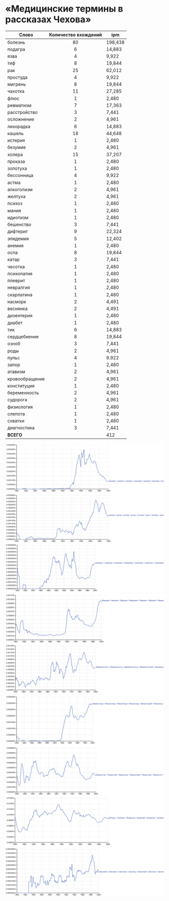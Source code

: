 # «Медицинские термины в рассказах Чехова»


| **Cлово** | **Количество вхождений** |**ipm** |
|------|:----:|-----|
| болезнь | 80 | 198,438 |
| подагра |  6  | 14,883 |
| язва |  4 |  9,922 |
| тиф  | 8  | 19,844 |
| рак |  25  |  62,012 |
| простуда |  4 |  9,922 |
| мигрень  |  8 |  19,844 |
| чахотка |  11 |  27,285 |
| флюс  |  1 |  2,480 |
| ревматизм |  7 |  17,363 |
| расстройство |  3 |  7,441 |
| осложнение  | 2 |  4,961 |
| лихорадка  | 6 |  14,883 |
| кашель | 18  | 44,648 |
| истерия  | 1 |  2,480 |
| безумие |  2 |  4,961 |
| холера |  15 |  37,207 |
| проказа |  1 |  2,480 |
| золотуха |  1 |  2,480 |
| бессонница |  4 |  9,922 |
| астма|   1 |  2,480 |
| алкоголизм |  2 |  4,961 |
| желтуха |  2 |  4,961 |
| психоз |  1  | 2,480 |
| мания |  1 |  2,480 |
| идиотизм |  1 |  2,480 |
| бешенство |  3 |  7,441 |
| дифтерит |  9 |  22,324 |
| эпидемия |  5 |  12,402 |
| анемия |  1 |  2,480 |
| оспа |  8 |  19,844 |
| катар |  3 |  7,441 |
| чесотка |  1 |  2,480 |  
| психопатия |  1 |  2,480 |
| плеврит |  1 |  2,480 |
| невралгия |  1 |  2,480 | 
| скарлатина |  1 |  2,480 |
| насморк |  2 |  4,491 |
| веснянка |  2 |  4,491 |
| дизентерия |  1 |  2,480 | 
| диабет |  1 |  2,480 |
| тик  | 6 |  14,883 |
| сердцебиение |  8 |  19,844 |
| озноб |  3 |  7,441 |
| роды |  2 |  4,961 |
| пульс |  4 |  9.922 |
| запор |  1 |  2,480 |
| атавизм |  2 |  4,961 |
| кровообращение |  2 |  4,961 |
| конституция |  1 |  2,480 |
| беременность |  2 |   4,961 |
| судорога |  2  |  4,961 |
| физиология |  1 |  2,480 | 
| слепота |  1 |  2,480 |
| схватки |  1 |  2,480 |
| диагностика |  3 |  7,441 |
| **ВСЕГО**|  | 412 | 1021,955 |



![](анем.jpg)
![](аст.jpg)
![](ата.jpg)
![](без.jpg)
![](бер.jpg)
![](бесс.jpg)
![](беш.jpg)
![](бол.jpg)
![](весн.jpg)


